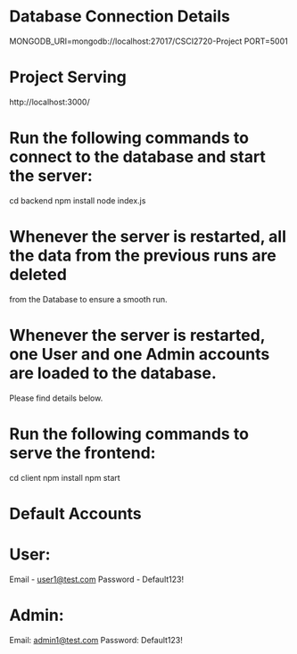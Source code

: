 # Database Connection Details

MONGODB_URI=mongodb://localhost:27017/CSCI2720-Project
PORT=5001

# Project Serving

http://localhost:3000/

# Run the following commands to connect to the database and start the server:

cd backend
npm install
node index.js

# Whenever the server is restarted, all the data from the previous runs are deleted 
from the Database to ensure a smooth run.

# Whenever the server is restarted, one User and one Admin accounts are loaded to the database.
Please find details below.

# Run the following commands to serve the frontend:

cd client
npm install
npm start

# Default Accounts

# User: 
 
Email - user1@test.com 
Password - Default123!

# Admin: 

Email: admin1@test.com
Password: Default123!